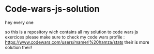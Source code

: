 # Code-wars-js-solution
hey every one 

so this is a repository wich contains all my solution to code wars js exercices 
please make sure to check my code wars profile : https://www.codewars.com/users/mameri%20hamza/stats
their is more solution their!

